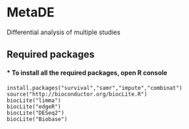 # MetaDE
Differential analysis of multiple studies

## Required packages
#### * To install all the required packages, open R console
```{r eval=FALSE}
install.packages("survival","samr","impute","combinat")
source("http://bioconductor.org/biocLite.R")
biocLite("limma")
biocLite("edgeR")
biocLite("DESeq2")
biocLite("Biobase")
```
